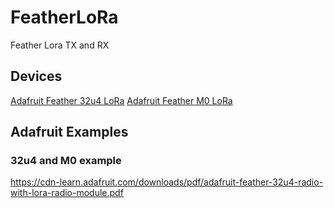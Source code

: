 # FeatherLoRa
Feather Lora TX and RX

## Devices

[Adafruit Feather 32u4 LoRa](https://www.adafruit.com/product/3076)
[Adafruit Feather M0 LoRa](https://www.adafruit.com/product/3178?gclid=CjwKCAjw_YShBhAiEiwAMomsEGoZkbN0gNPAvPuYKSsUIUpm5TTN57qwhHZhFUnhGeLXb1eF3u0kZRoCPekQAvD_BwE)


## Adafruit Examples

### 32u4 and M0 example

https://cdn-learn.adafruit.com/downloads/pdf/adafruit-feather-32u4-radio-with-lora-radio-module.pdf

